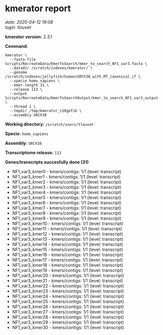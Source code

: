 # kmerator report
*date: 2025-04-12 19:08*  
*login: tlouvet*

**kmerator version:** 2.3.1

**Command:**

```
kmerator \
  --fasta-file Scripts/RecreateData/KmerToSearch/kmer_to_search_NF1_var3.fasta \
  --datadir /scratch/indexes/kmerator/ \
  --genome /scratch/indexes/jellyfish/human/GRCh38_with_MT_canonical.jf \
  --specie homo_sapiens \
  --kmer-length 31 \
  --release 113 \
  --output Scripts/RecreateData/KmerToSearchOutput/kmer_to_search_NF1_var3_output \
  --thread 1 \
  --tmpdir /tmp/kmerator_z10gefib \
  --assembly GRCh38
```

**Working directory:** `/scratch/users/tlouvet`

**Specie:** `homo_sapiens`

**Assembly:** `GRCh38`

**Transcriptome release:** `113`

**Genes/transcripts succesfully done (31)**

- NF1_var3_kmer0 - kmers/contigs: 1/1 (level: transcript)
- NF1_var3_kmer1 - kmers/contigs: 1/1 (level: transcript)
- NF1_var3_kmer2 - kmers/contigs: 1/1 (level: transcript)
- NF1_var3_kmer3 - kmers/contigs: 1/1 (level: transcript)
- NF1_var3_kmer4 - kmers/contigs: 1/1 (level: transcript)
- NF1_var3_kmer5 - kmers/contigs: 1/1 (level: transcript)
- NF1_var3_kmer6 - kmers/contigs: 1/1 (level: transcript)
- NF1_var3_kmer7 - kmers/contigs: 1/1 (level: transcript)
- NF1_var3_kmer8 - kmers/contigs: 1/1 (level: transcript)
- NF1_var3_kmer9 - kmers/contigs: 1/1 (level: transcript)
- NF1_var3_kmer10 - kmers/contigs: 1/1 (level: transcript)
- NF1_var3_kmer11 - kmers/contigs: 1/1 (level: transcript)
- NF1_var3_kmer12 - kmers/contigs: 1/1 (level: transcript)
- NF1_var3_kmer13 - kmers/contigs: 1/1 (level: transcript)
- NF1_var3_kmer14 - kmers/contigs: 1/1 (level: transcript)
- NF1_var3_kmer15 - kmers/contigs: 1/1 (level: transcript)
- NF1_var3_kmer16 - kmers/contigs: 1/1 (level: transcript)
- NF1_var3_kmer17 - kmers/contigs: 1/1 (level: transcript)
- NF1_var3_kmer18 - kmers/contigs: 1/1 (level: transcript)
- NF1_var3_kmer19 - kmers/contigs: 1/1 (level: transcript)
- NF1_var3_kmer20 - kmers/contigs: 1/1 (level: transcript)
- NF1_var3_kmer21 - kmers/contigs: 1/1 (level: transcript)
- NF1_var3_kmer22 - kmers/contigs: 1/1 (level: transcript)
- NF1_var3_kmer23 - kmers/contigs: 1/1 (level: transcript)
- NF1_var3_kmer24 - kmers/contigs: 1/1 (level: transcript)
- NF1_var3_kmer25 - kmers/contigs: 1/1 (level: transcript)
- NF1_var3_kmer26 - kmers/contigs: 1/1 (level: transcript)
- NF1_var3_kmer27 - kmers/contigs: 1/1 (level: transcript)
- NF1_var3_kmer28 - kmers/contigs: 1/1 (level: transcript)
- NF1_var3_kmer29 - kmers/contigs: 1/1 (level: transcript)
- NF1_var3_kmer30 - kmers/contigs: 1/1 (level: transcript)
